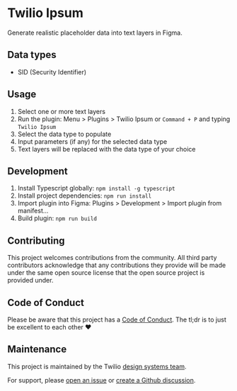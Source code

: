 # Twilio Ipsum

Generate realistic placeholder data into text layers in Figma. 

## Data types

- SID (Security Identifier)

## Usage

1. Select one or more text layers
2. Run the plugin: Menu > Plugins > Twilio Ipsum or `Command + P` and typing `Twilio Ipsum`
3. Select the data type to populate
4. Input parameters (if any) for the selected data type
5. Text layers will be replaced with the data type of your choice

## Development

1. Install Typescript globally: `npm install -g typescript`
2. Install project dependencies: `npm run install`
3. Import plugin into Figma: Plugins > Development > Import plugin from manifest...
4. Build plugin: `npm run build`

## Contributing

This project welcomes contributions from the community. All third party contributors acknowledge that any contributions they provide will be made under the same open source license that the open source project is provided under.

## Code of Conduct

Please be aware that this project has a [Code of Conduct](https://github.com/twilio-labs/.github/blob/master/CODE_OF_CONDUCT.md). The tl;dr is to just be excellent to each other ❤️

## Maintenance

This project is maintained by the Twilio [design systems team](https://github.com/orgs/twilio-labs/teams/design-systems).

For support, please [open an issue](https://github.com/twilio-labs/twilio-ipsum/issues) or [create a Github discussion](https://github.com/twilio-labs/paste/discussions).